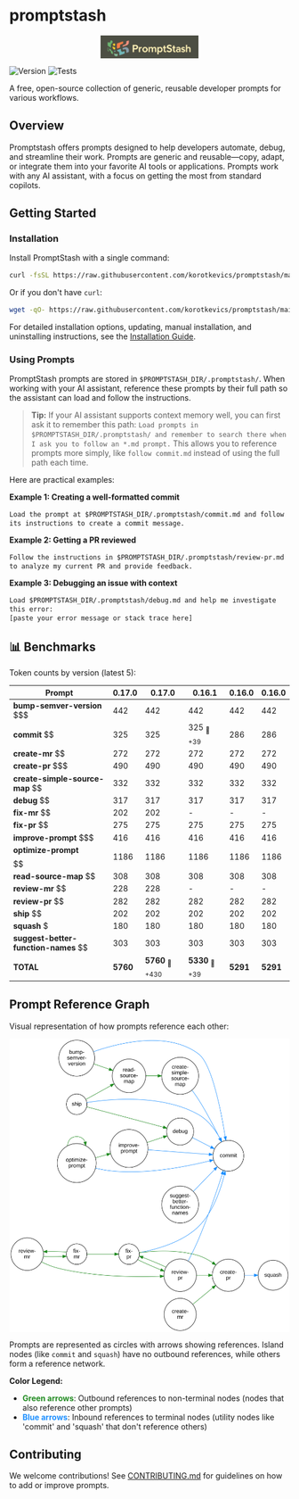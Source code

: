 # promptstash

<div style="display: flex; justify-content: center; align-items: center; width: 100%;">
  <img src="static/logo.png" alt="Promptstash Logo" style="width:35%;height:35%;object-fit:contain;" />
</div>


![Version](https://img.shields.io/github/v/release/korotkevics/promptstash)
![Tests](https://github.com/korotkevics/promptstash/actions/workflows/test.yml/badge.svg?branch=main)

A free, open-source collection of generic, reusable developer prompts for various workflows.

## Overview

Promptstash offers prompts designed to help developers automate, debug, and streamline their work. Prompts are generic and reusable—copy, adapt, or integrate them into your favorite AI tools or applications. Prompts work with any AI assistant, with a focus on getting the most from standard copilots.

## Getting Started

### Installation

Install PromptStash with a single command:

```bash
curl -fsSL https://raw.githubusercontent.com/korotkevics/promptstash/main/install.sh | bash
```

Or if you don't have `curl`:

```bash
wget -qO- https://raw.githubusercontent.com/korotkevics/promptstash/main/install.sh | bash
```

For detailed installation options, updating, manual installation, and uninstalling instructions, see the [Installation Guide](docs/installation.md).

### Using Prompts

PromptStash prompts are stored in `$PROMPTSTASH_DIR/.promptstash/`. When working with your AI assistant, reference these prompts by their full path so the assistant can load and follow the instructions.

> **Tip:** If your AI assistant supports context memory well, you can first ask it to remember this path: `Load prompts in $PROMPTSTASH_DIR/.promptstash/ and remember to search there when I ask you to follow an *.md prompt.` This allows you to reference prompts more simply, like `follow commit.md` instead of using the full path each time.

Here are practical examples:

**Example 1: Creating a well-formatted commit**

```text
Load the prompt at $PROMPTSTASH_DIR/.promptstash/commit.md and follow its instructions to create a commit message.
```

**Example 2: Getting a PR reviewed**

```text
Follow the instructions in $PROMPTSTASH_DIR/.promptstash/review-pr.md to analyze my current PR and provide feedback.
```

**Example 3: Debugging an issue with context**

```text
Load $PROMPTSTASH_DIR/.promptstash/debug.md and help me investigate this error:
[paste your error message or stack trace here]
```

## 📊 Benchmarks

Token counts by version (latest 5):

| Prompt | **0.17.0** | **0.17.0** | **0.16.1** | **0.16.0** | **0.16.0** |
|---|---|---|---|---|---|
| **bump-semver-version** $$$ | 442 | 442 | 442 | 442 | 442 |
| **commit** $$ | 325 | 325 | 325 <sub>🔴 +39</sub> | 286 | 286 |
| **create-mr** $$ | 272 | 272 | 272 | 272 | 272 |
| **create-pr** $$$ | 490 | 490 | 490 | 490 | 490 |
| **create-simple-source-map** $$ | 332 | 332 | 332 | 332 | 332 |
| **debug** $$ | 317 | 317 | 317 | 317 | 317 |
| **fix-mr** $$ | 202 | 202 | - | - | - |
| **fix-pr** $$ | 275 | 275 | 275 | 275 | 275 |
| **improve-prompt** $$$ | 416 | 416 | 416 | 416 | 416 |
| **optimize-prompt** $$$$$$ | 1186 | 1186 | 1186 | 1186 | 1186 |
| **read-source-map** $$ | 308 | 308 | 308 | 308 | 308 |
| **review-mr** $$ | 228 | 228 | - | - | - |
| **review-pr** $$ | 282 | 282 | 282 | 282 | 282 |
| **ship** $$ | 202 | 202 | 202 | 202 | 202 |
| **squash** $ | 180 | 180 | 180 | 180 | 180 |
| **suggest-better-function-names** $$ | 303 | 303 | 303 | 303 | 303 |
| **TOTAL** | **5760** | **5760** <sub>🔴 +430</sub> | **5330** <sub>🔴 +39</sub> | **5291** | **5291** |


## Prompt Reference Graph

Visual representation of how prompts reference each other:

<div style="display: flex; justify-content: center; align-items: center; width: 100%;">
  <img src="static/prompt-graph.svg" alt="Prompt Reference Graph" style="width:100%;max-width:800px;height:auto;" />
</div>

Prompts are represented as circles with arrows showing references. Island nodes (like `commit` and `squash`) have no outbound references, while others form a reference network.

**Color Legend:**
- <span style="color: #228B22; font-weight: bold;">Green arrows</span>: Outbound references to non-terminal nodes (nodes that also reference other prompts)
- <span style="color: #1E90FF; font-weight: bold;">Blue arrows</span>: Inbound references to terminal nodes (utility nodes like 'commit' and 'squash' that don't reference others)

## Contributing

We welcome contributions! See [CONTRIBUTING.md](CONTRIBUTING.md) for guidelines on how to add or improve prompts.
